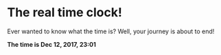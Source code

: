 # The real time clock!

Ever wanted to know what the time is? Well, your journey is about to end!

**The time is Dec 12, 2017, 23:01**